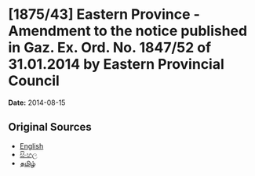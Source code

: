 # [1875/43] Eastern Province - Amendment to the notice published in Gaz. Ex. Ord. No. 1847/52 of 31.01.2014 by Eastern Provincial Council

**Date:** 2014-08-15

## Original Sources

- [English](https://documents.gov.lk/view/extra-gazettes/2014/8/1875-43_E.pdf)
- [සිංහල](https://documents.gov.lk/view/extra-gazettes/2014/8/1875-43_S.pdf)
- [தமிழ்](https://documents.gov.lk/view/extra-gazettes/2014/8/1875-43_T.pdf)

